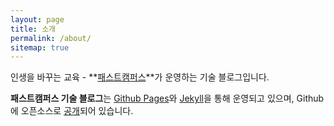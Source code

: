```yaml
---
layout: page
title: 소개
permalink: /about/
sitemap: true
---
```

<a class="forkme" href="https://github.com/fastcampusgit/fastcampusgit.github.io"></a>

인생을 바꾸는 교육 - **[패스트캠퍼스](https://www.fastcampus.co.kr)**가 운영하는 기술 블로그입니다.

**패스트캠퍼스 기술 블로그**는 [Github Pages](https://pages.github.com/)와 [Jekyll](https://jekyllrb.com/)을 통해 운영되고 있으며,
Github에 오픈소스로 [공개](//github.com/fastcampusgit/fastcampus.github.io)되어 있습니다.

